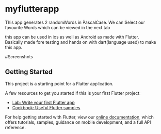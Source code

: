 # myflutterapp

This app generates 2 randomWords in PascalCase.
We can Select our favourite Words which can be viewed in the next tab


this app can be used in ios as well as Android as made with Flutter.
Basically made fore testing and hands on with dart(language used) to make this app.


#Screenshots


## Getting Started

This project is a starting point for a Flutter application.

A few resources to get you started if this is your first Flutter project:

- [Lab: Write your first Flutter app](https://flutter.io/docs/get-started/codelab)
- [Cookbook: Useful Flutter samples](https://flutter.io/docs/cookbook)

For help getting started with Flutter, view our 
[online documentation](https://flutter.io/docs), which offers tutorials, 
samples, guidance on mobile development, and a full API reference.
